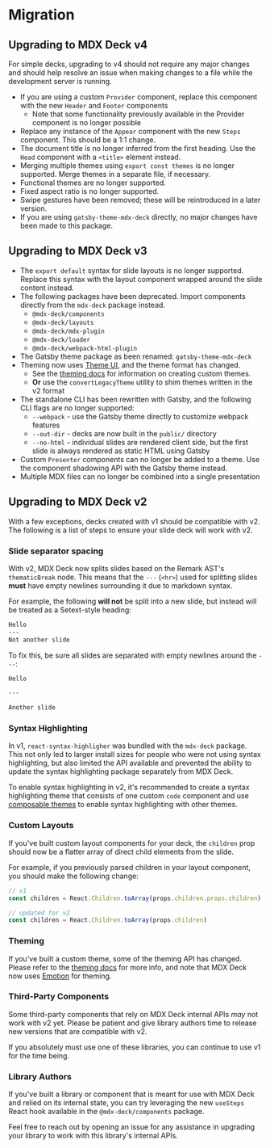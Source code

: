 # Migration

## Upgrading to MDX Deck v4

For simple decks, upgrading to v4 should not require any major changes and should help resolve an issue when making changes to a file while the development server is running.

- If you are using a custom `Provider` component, replace this component with the new `Header` and `Footer` components
  - Note that some functionality previously available in the Provider component is no longer possible
- Replace any instance of the `Appear` component with the new `Steps` component. This should be a 1:1 change.
- The document title is no longer inferred from the first heading. Use the `Head` component with a `<title>` element instead.
- Merging multiple themes using `export const themes` is no longer supported. Merge themes in a separate file, if necessary.
- Functional themes are no longer supported.
- Fixed aspect ratio is no longer supported.
- Swipe gestures have been removed; these will be reintroduced in a later version.
- If you are using `gatsby-theme-mdx-deck` directly, no major changes have been made to this package.

## Upgrading to MDX Deck v3

- The `export default` syntax for slide layouts is no longer supported. Replace this syntax with the layout component wrapped around the slide content instead.
- The following packages have been deprecated. Import components directly from the `mdx-deck` package instead.
  - `@mdx-deck/components`
  - `@mdx-deck/layouts`
  - `@mdx-deck/mdx-plugin`
  - `@mdx-deck/loader`
  - `@mdx-deck/webpack-html-plugin`
- The Gatsby theme package as been renamed: `gatsby-theme-mdx-deck`
- Theming now uses [Theme UI][], and the theme format has changed.
  - See the [theming docs](/docs/theming.md) for information on creating custom themes.
  - **Or** use the `convertLegacyTheme` utility to shim themes written in the v2 format
- The standalone CLI has been rewritten with Gatsby, and the following CLI flags are no longer supported:
  - `--webpack` - use the Gatsby theme directly to customize webpack features
  - `--out-dir` - decks are now built in the `public/` directory
  - `--no-html` - individual slides are rendered client side, but the first slide is always rendered as static HTML using Gatsby
- Custom `Presenter` components can no longer be added to a theme. Use the component shadowing API with the Gatsby theme instead.
- Multiple MDX files can no longer be combined into a single presentation

[theme ui]: https://theme-ui.com

## Upgrading to MDX Deck v2

With a few exceptions, decks created with v1 should be compatible with v2. The following is a list of steps to ensure your slide deck will work with v2.

### Slide separator spacing

With v2, MDX Deck now splits slides based on the Remark AST's `thematicBreak` node. This means that the `---` (`<hr>`) used for splitting slides **must** have empty newlines surrounding it due to markdown syntax.

For example, the following **will not** be split into a new slide, but instead will be treated as a Setext-style heading:

```md
Hello
---
Not another slide
```

To fix this, be sure all slides are separated with empty newlines around the `---`:

```md
Hello

---

Another slide
```

### Syntax Highlighting

In v1, `react-syntax-highligher` was bundled with the `mdx-deck` package. This not only led to larger install sizes for people who were not using syntax highlighting, but also limited the API available and prevented the ability to update the syntax highlighting package separately from MDX Deck.

To enable syntax highlighting in v2, it's recommended to create a syntax highlighting theme that consists of one custom `code` component and use [composable themes][] to enable syntax highlighting with other themes.

[composable themes]: docs/theming.md#composing-themes

### Custom Layouts

If you've built custom layout components for your deck, the `children` prop should now be a flatter array of direct child elements from the slide.

For example, if you previously parsed children in your layout component, you should make the following change:

```jsx
// v1
const children = React.Children.toArray(props.children.props.children)
```

```jsx
// updated for v2
const children = React.Children.toArray(props.children)
```

### Theming

If you've built a custom theme, some of the theming API has changed.
Please refer to the [theming docs](docs/theming.md) for more info, and note that MDX Deck now uses [Emotion][] for theming.

### Third-Party Components

Some third-party components that rely on MDX Deck internal APIs _may_ not work with v2 yet. Please be patient and give library authors time to release new versions that are compatible with v2.

If you absolutely must use one of these libraries, you can continue to use v1 for the time being.

### Library Authors

If you've built a library or component that is meant for use with MDX Deck and relied on its internal state, you can try leveraging the new `useSteps` React hook available in the `@mdx-deck/components` package.

Feel free to reach out by opening an issue for any assistance in upgrading your library to work with this library's internal APIs.

[emotion]: https://emotion.sh
